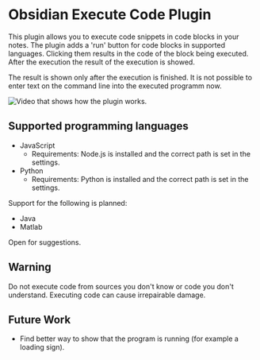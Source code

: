 # Obsidian Execute Code Plugin

This plugin allows you to execute code snippets in code blocks in your notes. The plugin adds a 'run' button for code blocks in supported languages. Clicking them results in the code of the block being executed. After the execution the result of the execution is showed. 

The result is shown only after the execution is finished. It is not possible to enter text on the command line into the executed programm now.

![Video that shows how the plugin works.](https://github.com/twibiral/obsidian-execute-code/blob/master/execute_code_example.gif?raw=true)

## Supported programming languages

- JavaScript 
    - Requirements: Node.js is installed and the correct path is set in the settings.
- Python     
	- Requirements: Python is installed and the correct path is set in the settings.


Support for the following is planned:
- Java
- Matlab

Open for suggestions.

## Warning
Do not execute code from sources you don't know or code you don't understand. Executing code can cause irrepairable damage.

## Future Work
- Find better way to show that the program is running (for example a loading sign).

